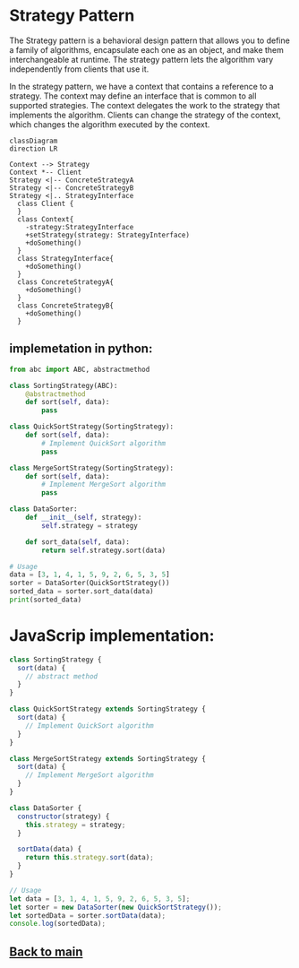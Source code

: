# Strategy Pattern
The Strategy pattern is a behavioral design pattern that allows you to define a family of algorithms, encapsulate each one as an object, and make them interchangeable at runtime. The strategy pattern lets the algorithm vary independently from clients that use it.

In the strategy pattern, we have a context that contains a reference to a strategy. The context may define an interface that is common to all supported strategies. The context delegates the work to the strategy that implements the algorithm. Clients can change the strategy of the context, which changes the algorithm executed by the context.
```mermaid
classDiagram
direction LR

Context --> Strategy
Context *-- Client
Strategy <|-- ConcreteStrategyA
Strategy <|-- ConcreteStrategyB
Strategy <|.. StrategyInterface
  class Client {
  }
  class Context{
    -strategy:StrategyInterface
    +setStrategy(strategy: StrategyInterface)
    +doSomething()
  }
  class StrategyInterface{
    +doSomething()
  }
  class ConcreteStrategyA{
    +doSomething()
  }
  class ConcreteStrategyB{
    +doSomething()
  }

```

## implemetation in python:
```python
from abc import ABC, abstractmethod

class SortingStrategy(ABC):
    @abstractmethod
    def sort(self, data):
        pass

class QuickSortStrategy(SortingStrategy):
    def sort(self, data):
        # Implement QuickSort algorithm
        pass

class MergeSortStrategy(SortingStrategy):
    def sort(self, data):
        # Implement MergeSort algorithm
        pass

class DataSorter:
    def __init__(self, strategy):
        self.strategy = strategy

    def sort_data(self, data):
        return self.strategy.sort(data)

# Usage
data = [3, 1, 4, 1, 5, 9, 2, 6, 5, 3, 5]
sorter = DataSorter(QuickSortStrategy())
sorted_data = sorter.sort_data(data)
print(sorted_data)

```
# JavaScrip implementation:

```js
class SortingStrategy {
  sort(data) {
    // abstract method
  }
}

class QuickSortStrategy extends SortingStrategy {
  sort(data) {
    // Implement QuickSort algorithm
  }
}

class MergeSortStrategy extends SortingStrategy {
  sort(data) {
    // Implement MergeSort algorithm
  }
}

class DataSorter {
  constructor(strategy) {
    this.strategy = strategy;
  }

  sortData(data) {
    return this.strategy.sort(data);
  }
}

// Usage
let data = [3, 1, 4, 1, 5, 9, 2, 6, 5, 3, 5];
let sorter = new DataSorter(new QuickSortStrategy());
let sortedData = sorter.sortData(data);
console.log(sortedData);

```

## [Back to main](../readme.md)